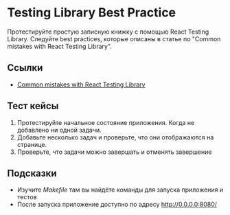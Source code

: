 # Testing Library Best Practice

Протестируйте простую записную книжку с помощью React Testing Library. Следуйте best practices, которые описаны в статье по "Common mistakes with React Testing Library".

## Ссылки

* [Common mistakes with React Testing Library](https://kentcdodds.com/blog/common-mistakes-with-react-testing-library)

## Тест кейсы

1. Протестируйте начальное состояние приложения. Когда не добавлено ни одной задачи.
2. Добавьте несколько задач и проверьте, что они отображаются на странице.
3. Проверьте, что задачи можно завершать и отменять завершение

## Подсказки

* Изучите *Makefile* там вы найдёте команды для запуска приложения и тестов
* После запуска приложение доступно по адресу http://0.0.0.0:8080/